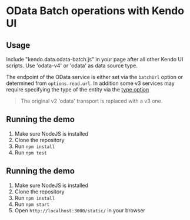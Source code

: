 # OData Batch operations with Kendo UI

## Usage

Include "kendo.data.odata-batch.js" in your page after all other Kendo UI scripts. Use 'odata-v4' or 'odata' as data source type.

The endpoint of the OData service is either set via the `batchUrl` option or determined from `options.read.url`. In addition some v3 services may require specifying the type of the entity via the [type option](index.html#L107)

> The original v2 'odata' transport is replaced with a v3 one.

## Running the demo

1. Make sure NodeJS is installed
2. Clone the repository
3. Run `npm install`
4. Run `npm test`

## Running the demo

1. Make sure NodeJS is installed
2. Clone the repository
3. Run `npm install`
4. Run `npm start`
5. Open `http://localhost:3000/static/` in your browser

